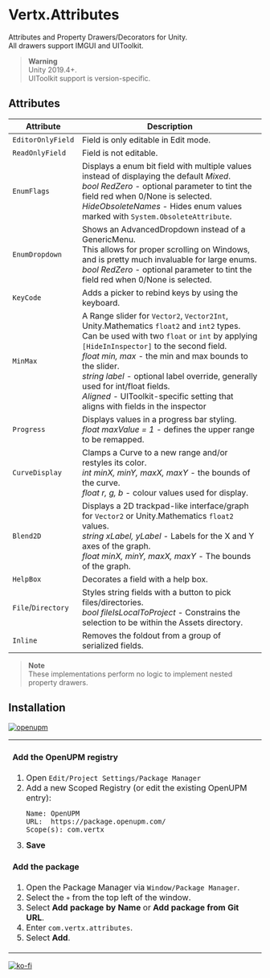 # Vertx.Attributes
Attributes and Property Drawers/Decorators for Unity.  
All drawers support IMGUI and UIToolkit.

> **Warning**  
> Unity 2019.4+.  
> UIToolkit support is version-specific.


## Attributes

| Attribute          | Description                                                                                                                                                                                                                                                                                                                                                                                                                  |
|--------------------|------------------------------------------------------------------------------------------------------------------------------------------------------------------------------------------------------------------------------------------------------------------------------------------------------------------------------------------------------------------------------------------------------------------------------|
| `EditorOnlyField`  | Field is only editable in Edit mode.                                                                                                                                                                                                                                                                                                                                                                                         |
| `ReadOnlyField`    | Field is not editable.                                                                                                                                                                                                                                                                                                                                                                                                       |
| `EnumFlags`        | Displays a enum bit field with multiple values instead of displaying the default *Mixed*.<br/>*bool RedZero* - optional parameter to tint the field red when 0/None is selected.<br/>*HideObsoleteNames* - Hides enum values marked with `System.ObsoleteAttribute`.                                                                                                                                                         |
| `EnumDropdown`     | Shows an AdvancedDropdown instead of a GenericMenu.<br/>This allows for proper scrolling on Windows, and is pretty much invaluable for large enums.<br/>*bool RedZero* - optional parameter to tint the field red when 0/None is selected.                                                                                                                                                                                   |
| `KeyCode`          | Adds a picker to rebind keys by using the keyboard.                                                                                                                                                                                                                                                                                                                                                                          |
| `MinMax`           | A Range slider for `Vector2`, `Vector2Int`, Unity.Mathematics `float2` and `int2` types.<br/>Can be used with two `float` or `int` by applying `[HideInInspector]` to the second field.<br/>*float min, max* - the min and max bounds to the slider.<br/>*string label* - optional label override, generally used for int/float fields.<br/>*Aligned* -  UIToolkit-specific setting that aligns with fields in the inspector | 
| `Progress`         | Displays values in a progress bar styling.<br/>*float maxValue = 1* - defines the upper range to be remapped.                                                                                                                                                                                                                                                                                                                | 
| `CurveDisplay`     | Clamps a Curve to a new range and/or restyles its color.<br/>*int minX, minY, maxX, maxY* - the bounds of the curve.<br/>*float r, g, b* - colour values used for display.                                                                                                                                                                                                                                                   | 
| `Blend2D`          | Displays a 2D trackpad-like interface/graph for `Vector2` or Unity.Mathematics `float2` values.<br/>*string xLabel, yLabel* - Labels for the X and Y axes of the graph.<br/>*float minX, minY, maxX, maxY* - The bounds of the graph.                                                                                                                                                                                        |
| `HelpBox`          | Decorates a field with a help box.                                                                                                                                                                                                                                                                                                                                                                                           |
| `File`/`Directory` | Styles string fields with a button to pick files/directories.<br/>*bool fileIsLocalToProject* - Constrains the selection to be within the Assets directory.                                                                                                                                                                                                                                                                  |
| `Inline`           | Removes the foldout from a group of serialized fields.                                                                                                                                                                                                                                                                                                                                                                       |

> **Note**  
> These implementations perform no logic to implement nested property drawers.

## Installation
[![openupm](https://img.shields.io/npm/v/com.vertx.attributes?label=openupm&registry_uri=https://package.openupm.com)](https://openupm.com/packages/com.vertx.debugging/)

<table><tr><td>

#### Add the OpenUPM registry
1. Open `Edit/Project Settings/Package Manager`
1. Add a new Scoped Registry (or edit the existing OpenUPM entry):
   ```
   Name: OpenUPM
   URL:  https://package.openupm.com/
   Scope(s): com.vertx
   ```
1. **Save**

#### Add the package
1. Open the Package Manager via `Window/Package Manager`.
1. Select the <kbd>+</kbd> from the top left of the window.
1. Select **Add package by Name** or **Add package from Git URL**.
1. Enter `com.vertx.attributes`.
1. Select **Add**.

</td></tr></table>

[![ko-fi](https://ko-fi.com/img/githubbutton_sm.svg)](https://ko-fi.com/Z8Z42ZYHB)
